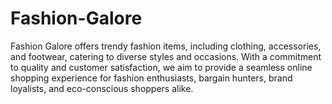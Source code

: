 # Fashion-Galore
Fashion Galore offers trendy fashion items, including clothing, accessories, and footwear, catering to diverse styles and occasions. With a commitment to quality and customer satisfaction, we aim to provide a seamless online shopping experience for fashion enthusiasts, bargain hunters, brand loyalists, and eco-conscious shoppers alike.
